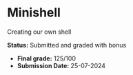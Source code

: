 # Minishell
Creating our own shell

**Status:** Submitted and graded with bonus
- **Final grade:** 125/100 
- **Submission Date:** 25-07-2024

